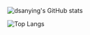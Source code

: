 ![dsanying's GitHub stats](https://github-readme-stats.vercel.app/api?username=dsanying&theme=dark&locale=cn&count_private=true&include_all_commits=true)

![Top Langs](https://github-readme-stats.vercel.app/api/top-langs/?username=dsanying)
